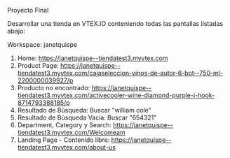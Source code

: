 Proyecto Final

Desarrollar una tienda en VTEX.IO conteniendo todas las pantallas listadas abajo:

Workspace: janetquispe

1. Home: https://janetquispe--tiendatest3.myvtex.com
2. Product Page: https://janetquispe--tiendatest3.myvtex.com/cajaseleccion-vinos-de-autor-6-bot--750-ml-2200000039927/p
3. Producto no encontrado: https://janetquispe--tiendatest3.myvtex.com/activecooler-wine-diamond-purple-j-hook-8714793388185/p
4. Resultado de Búsqueda: Buscar "william cole"
5. Resultado de Búsqueda Vacía: Buscar "654321"
6. Department, Category y Search: https://janetquispe--tiendatest3.myvtex.com/Welcomeam
7. Landing Page - Contenido libre: https://janetquispe--tiendatest3.myvtex.com/about-us
